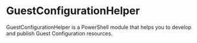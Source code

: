 # GuestConfigurationHelper

GuestConfigurationHelper is a PowerShell module that helps you to develop and publish Guest Configuration resources.